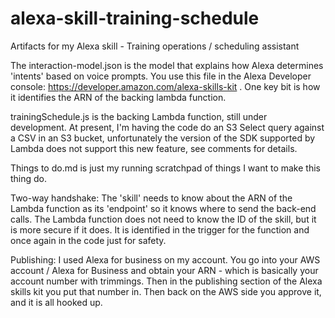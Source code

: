 # alexa-skill-training-schedule
Artifacts for my Alexa skill - Training operations / scheduling assistant

The interaction-model.json is the model that explains how Alexa determines 'intents' based on voice prompts.  You use this file in the Alexa Developer console:  https://developer.amazon.com/alexa-skills-kit .  One key bit is how it identifies the ARN of the backing lambda function.

trainingSchedule.js is the backing Lambda function, still under development.  At present, I'm having the code do an S3 Select query against a CSV in an S3 bucket, unfortunately the version of the SDK supported by Lambda does not support this new feature, see comments for details.

Things to do.md is just my running scratchpad of things I want to make this thing do.

Two-way handshake:  The 'skill' needs to know about the ARN of the Lambda function as its 'endpoint' so it knows where to send the back-end calls.  The Lambda function does not need to know the ID of the skill, but it is more secure if it does.  It is identified in the trigger for the function and once again in the code just for safety.

Publishing:  I used Alexa for business on my account.  You go into your AWS account / Alexa for Business and obtain your ARN - which is basically your account number with trimmings.  Then in the publishing section of the Alexa skills kit you put that number in.  Then back on the AWS side you approve it, and it is all hooked up.
